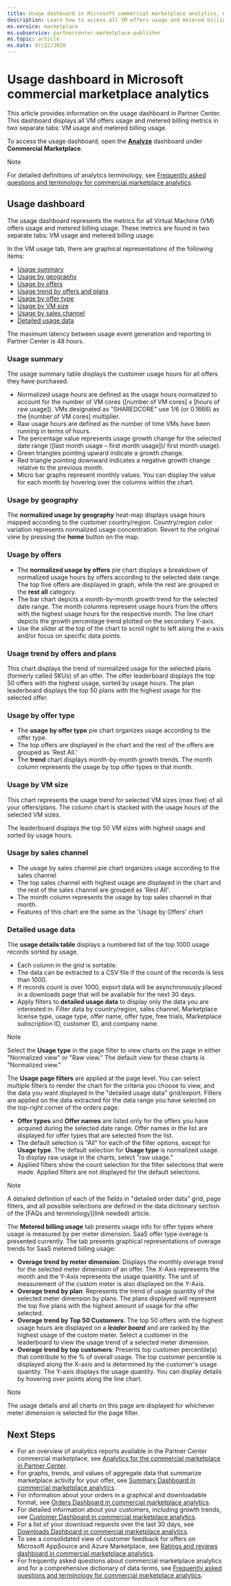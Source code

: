 ```yaml
---
title: Usage dashboard in Microsoft commercial marketplace analytics, Azure Marketplace and Microsoft AppSource
description: Learn how to access all VM offers usage and metered billing metrics. Go to the Usage dashboard in Partner Center under Commercial Marketplace.
ms.service: marketplace 
ms.subservice: partnercenter-marketplace-publisher
ms.topic: article
ms.date: 07/22/2020
---
```


# Usage dashboard in Microsoft commercial marketplace analytics

This article provides information on the usage dashboard in Partner Center. This dashboard displays all VM offers usage and metered billing metrics in two separate tabs: VM usage and metered billing usage.

To access the usage dashboard, open the **[Analyze](https://partner.microsoft.com/dashboard/commercial-marketplace/analytics/summary)** dashboard under **Commercial Marketplace**.

>[!NOTE]
> For detailed definitions of analytics terminology, see [Frequently asked questions and terminology for commercial marketplace analytics](./faq-terminology.md).

## Usage dashboard

The usage dashboard represents the metrics for all Virtual Machine (VM) offers usage and metered billing usage. These metrics are found in two separate tabs: VM usage and metered billing usage.

In the VM usage tab, there are graphical representations of the following items:

- [Usage summary](#usage-summary)
- [Usage by geography](#usage-by-geography)
- [Usage by offers](#usage-by-offers)
- [Usage trend by offers and plans](#usage-trend-by-offers-and-plans)
- [Usage by offer type](#usage-by-offer-type)
- [Usage by VM size](#usage-by-vm-size)
- [Usage by sales channel](#usage-by-sales-channel)
- [Detailed usage data](#detailed-usage-data)

The maximum latency between usage event generation and reporting in Partner Center is 48 hours.

### Usage summary

The usage summary table displays the customer usage hours for all offers they have purchased.

- Normalized usage hours are defined as the usage hours normalized to account for the number of VM cores ([number of VM cores] x [hours of raw usage]). VMs designated as "SHAREDCORE" use 1/6 (or 0.1666) as the [number of VM cores] multiplier.
- Raw usage hours are defined as the number of time VMs have been running in terms of hours.
- The percentage value represents usage growth change for the selected date range ([last month usage – first month usage])/ first month usage).
- Green triangles pointing upward indicate a growth change.
- Red triangle pointing downward indicates a negative growth change relative to the previous month.
- Micro bar graphs represent monthly values. You can display the value for each month by hovering over the columns within the chart.

### Usage by geography

The **normalized usage by geography** heat-map displays usage hours mapped according to the customer country/region. Country/region color variation represents normalized usage concentration. Revert to the original view by pressing the **home** button on the map.

### Usage by offers

- The **normalized usage by offers** pie chart displays a breakdown of normalized usage hours by offers according to the selected date range. The top five offers are displayed in graph, while the rest are grouped in the **rest all** category.
- The bar chart depicts a month-by-month growth trend for the selected date range. The month columns represent usage hours from the offers with the highest usage hours for the respective month. The line chart depicts the growth percentage trend plotted on the secondary Y-axis.
- Use the slider at the top of the chart to scroll right to left along the x-axis and/or focus on specific data points.

### Usage trend by offers and plans

This chart displays the trend of normalized usage for the selected plans (formerly called SKUs) of an offer. The offer leaderboard displays the top 50 offers with the highest usage, sorted by usage hours. The plan leaderboard displays the top 50 plans with the highest usage for the selected offer.

### Usage by offer type

- The **usage by offer type** pie chart organizes usage according to the offer type.
- The top offers are displayed in the chart and the rest of the offers are grouped as 'Rest All.'
- The **trend** chart displays month-by-month growth trends. The month column represents the usage by top offer types in that month.

### Usage by VM size

This chart represents the usage trend for selected VM sizes (max five) of all your offers/plans. The column chart is stacked with the usage hours of the selected VM sizes.

The leaderboard displays the top 50 VM sizes with highest usage and sorted by usage hours.

### Usage by sales channel

- The usage by sales channel pie chart organizes usage according to the sales channel
- The top sales channel with highest usage are displayed in the chart and the rest of the sales channel are grouped as 'Rest All'.
- The month column represents the usage by top sales channel in that month.
- Features of this chart are the same as the 'Usage by Offers' chart

### Detailed usage data

The **usage details table** displays a numbered list of the top 1000 usage records sorted by usage.

- Each column in the grid is sortable.
- The data can be extracted to a CSV file if the count of the records is less than 1000.
- If records count is over 1000, export data will be asynchronously placed in a downloads page that will be available for the next 30 days.
- Apply filters to **detailed usage data** to display only the data you are interested in. Filter data by country/region, sales channel, Marketplace license type, usage type, offer name, offer type, free trials, Marketplace subscription ID, customer ID, and company name.

> [!NOTE]
> Select the **Usage type** in the page filter to view charts on the page in either "Normalized view" or "Raw view." The default view for these charts is "Normalized view."

The **Usage page filters** are applied at the page level. You can select multiple filters to render the chart for the criteria you choose to view, and the data you want displayed in the "detailed usage data" grid/export. Filters are applied on the data extracted for the data range you have selected on the top-right corner of the orders page.

- **Offer types** and **Offer names** are listed only for the offers you have acquired during the selected date range. Offer names in the list are displayed for offer types that are selected from the list.
- The default selection is "All" for each of the filter options, except for **Usage type**. The default selection for **Usage type** is normalized usage. To display raw usage in the charts, select "raw usage."
- Applied filters show the count selection for the filter selections that were made. Applied filters are not displayed for the default selections.

> [!NOTE]
> A detailed definition of each of the fields in "detailed order data" grid, page filters, and all possible selections are defined in the data dictionary section of the [FAQs and terminology](link needed) article.

The **Metered billing usage** tab presents usage info for offer types where usage is measured by per meter dimension. SaaS offer type overage is presented currently. The tab presents graphical representations of overage trends for SaaS metered billing usage:

- **Overage trend by meter dimension**: Displays the monthly overage trend for the selected meter dimension of an offer. The X-Axis represents the month and the Y-Axis represents the usage quantity. The unit of measurement of the custom meter is also displayed on the Y-Axis.
- **Overage trend by plan**: Represents the trend of usage quantity of the selected meter dimension by plans. The plans displayed will represent the top five plans with the highest amount of usage for the offer selected.
- **Overage trend by Top 50 Customers**: The top 50 offers with the highest usage hours are displayed on a ***leader board*** and are ranked by the highest usage of the custom meter. Select a customer in the leaderboard to view the usage trend of a selected meter dimension.
- **Overage trend by top customers**: Presents top customer percentile(s) that contribute to the % of overall usage. The top customer percentile is displayed along the X-axis and is determined by the customer's usage quantity. The Y-axis displays the usage quantity. You can display details by hovering over points along the line chart.

> [!NOTE]
> The usage details and all charts on this page are displayed for whichever meter dimension is selected for the page filter.

## Next Steps

- For an overview of analytics reports available in the Partner Center commercial marketplace, see [Analytics for the commercial marketplace in Partner Center](./analytics.md).
- For graphs, trends, and values of aggregate data that summarize marketplace activity for your offer, see [Summary Dashboard in commercial marketplace analytics](./summary-dashboard.md).
- For information about your orders in a graphical and downloadable format, see [Orders Dashboard in commercial marketplace analytics](./orders-dashboard.md).
- For detailed information about your customers, including growth trends, see [Customer Dashboard in commercial marketplace analytics](./customer-dashboard.md).
- For a list of your download requests over the last 30 days, see [Downloads Dashboard in commercial marketplace analytics](./downloads-dashboard.md).
- To see a consolidated view of customer feedback for offers on Microsoft AppSource and Azure Marketplace, see [Ratings and reviews dashboard in commercial marketplace analytics](./ratings-reviews.md).
- For frequently asked questions about commercial marketplace analytics and for a comprehensive dictionary of data terms, see [Frequently asked questions and terminology for commercial marketplace analytics](./faq-terminology.md).
